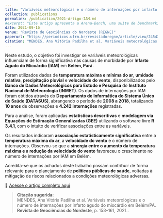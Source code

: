 ```yaml
---
title: "Variáveis meteorológicas e o número de internações por infarto agudo do miocárdio em Belém/PA"
collection: publications
permalink: /publication/2021-Artigo-IAM.md
#excerpt: "Este artigo apresenta a Arena-Bench, uma suíte de benchmarking para treinar, testar e avaliar planejadores de navegação em ambientes 3D altamente dinâmicos, com foco na comparação entre abordagens baseadas em modelos e aprendizado por reforço profundo (DRL)."
date: 2021-09-16
venue: "Revista de Geociências do Nordeste (REGNE)"
paperurl: "https://periodicos.ufrn.br/revistadoregne/article/view/24543"
citation: "MENDES, Ana Vitória Padilha et al. Variáveis meteorológicas e o número de internações por infarto agudo do miocárdio em Belém/PA. <strong>Revista de Geociências do Nordeste</strong>, p. 153–161, 2021."
---
```


Neste estudo, o objetivo foi investigar se variáveis meteorológicas influenciam de forma significativa nas causas de morbidade por **Infarto Agudo do Miocárdio (IAM)** em **Belém, Pará**.

Foram utilizados dados de **temperatura máxima e mínima do ar**, **umidade relativa**, **precipitação pluvial** e **velocidade do vento**, disponibilizados pelo **Banco de Dados Meteorológicos para Estudo e Pesquisa** do **Instituto Nacional de Meteorologia (INMET)**. Os dados de internações por IAM foram obtidos através do **Departamento de Informática do Sistema Único de Saúde (DATASUS)**, abrangendo o período de **2008 a 2018**, totalizando **10 anos** de observações e **4.242 internações** registradas.

Para a análise, foram aplicadas **estatísticas descritivas** e **modelagem via Equações de Estimação Generalizadas (GEE)** utilizando o software livre **R 3.4.1**, com o intuito de verificar associações entre as variáveis.

Os resultados indicaram **associação estatisticamente significativa** entre a **temperatura máxima do ar**, a **velocidade do vento** e o número de internações. Observou-se que a **sinergia entre o aumento da temperatura máxima e a redução da velocidade do vento** favoreceu o crescimento no número de internações por IAM em Belém.

Acredita-se que os achados deste trabalho possam contribuir de forma relevante para o planejamento de **políticas públicas de saúde**, voltadas à mitigação de riscos relacionados a condições meteorológicas adversas.

📎 [Acesse o artigo completo aqui](https://periodicos.ufrn.br/revistadoregne/article/view/24543)  

> **Citação sugerida:**  
> MENDES, Ana Vitória Padilha et al. Variáveis meteorológicas e o número de internações por infarto agudo do miocárdio em Belém/PA. <strong>Revista de Geociências do Nordeste</strong>, p. 153–161, 2021..

